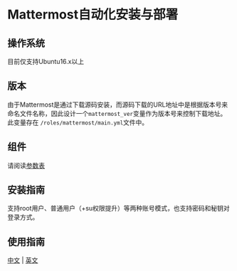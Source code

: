 # Mattermost自动化安装与部署

## 操作系统

目前仅支持Ubuntu16.x以上

## 版本

由于Mattermost是通过下载源码安装，而源码下载的URL地址中是根据版本号来命名文件名称，因此设计一个`mattermost_ver`变量作为版本号来控制下载地址。此变量存在 `/roles/mattermost/main.yml`文件中。

## 组件

请阅读[参数表](/docs/zh/stack-components.md)

## 安装指南

支持root用户、普通用户（+su权限提升）等两种账号模式，也支持密码和秘钥对登录方式。

## 使用指南

[中文](https://support.websoft9.com/docs/mattermost/zh) | [英文](https://support.websoft9.com/docs/mattermost)
